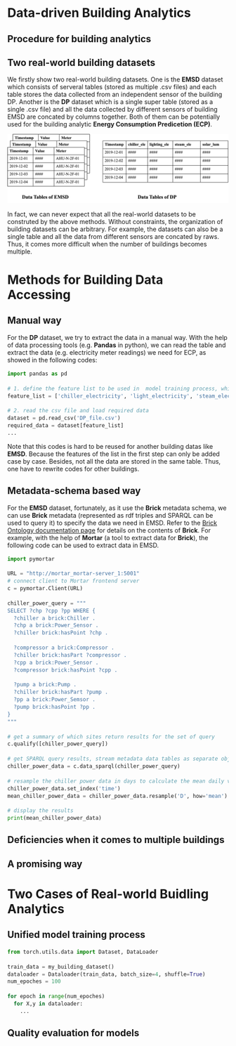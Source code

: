 # Data-driven Building Analytics
## Procedure for building analytics

## Two real-world building datasets
We firstly show two real-world building datasets. One is the **EMSD** dataset which consists of serveral tables (stored as multiple .csv files) and each table stores the data collected from an independent sensor of the building DP. Another is the **DP** dataset which is a single super table (stored as a single .csv file) and all the data collected by different sensors of building EMSD are concated by columns together. Both of them can be potentially used for the building analytic **Energy Consumption Predicetion (ECP)**.

![image](https://github.com/fangger4396/energon_example/blob/main/img/data_tables.png)

In fact, we can never expect that all the real-world datasets to be construted by the above methods. Without constraints, the organization of building datasets can be arbitrary. For example, the datasets can also be a single table and all the data from different sensors are concated by raws. Thus, it comes more difficult when the number of buildings becomes multiple.

# Methods for Building Data Accessing
## Manual way
For the **DP** dataset, we try to extract the data in a manual way. With the help of data processing tools (e.g. **Pandas** in python), we can read the table and extract the data (e.g. electricity meter readings) we need for ECP, as showed in the following codes:
```python
import pandas as pd

# 1. define the feature list to be used in  model training process, which is a subset of all the features of DP data.
feature_list = ['chiller_electricity', 'light_electricity', 'steam_electricity', 'solar_illuminance']

# 2. read the csv file and load required data
dataset = pd.read_csv('DP_file.csv')
required_data = dataset[feature_list]
...
```
Note that this codes is hard to be reused for another building datas like **EMSD**. Because the features of the list in the first step can only be added case by case. Besides, not all the data are stored in the same table. Thus, one have to rewrite codes for other buildings.
## Metadata-schema based way
For the **EMSD** dataset, fortunately, as it use the **Brick** metadata schema, we can use **Brick** metadata (represented as rdf triples and SPARQL can be used to query it) to specify the data we need in EMSD. Refer to the [Brick Ontology documentation page][brick] for details on the contents of **Brick**. 
For example, with the help of **Mortar** (a tool to extract data for **Brick**), the following code can be used to extract data in EMSD.

```python
import pymortar

URL = "http://mortar_mortar-server_1:5001"
# connect client to Mortar frontend server
c = pymortar.Client(URL)

chiller_power_query = """
SELECT ?chp ?cpp ?pp WHERE {
  ?chiller a brick:Chiller .
  ?chp a brick:Power_Sensor .
  ?chiller brick:hasPoint ?chp .
  
  ?compressor a brick:Compressor .
  ?chiller brick:hasPart ?compressor .
  ?cpp a brick:Power_Sensor .
  ?compressor brick:hasPoint ?cpp .
  
  ?pump a brick:Pump .
  ?chiller brick:hasPart ?pump .
  ?pp a brick:Power_Semsor .
  ?pump brick:hasPoint ?pp .
}
"""

# get a summary of which sites return results for the set of query
c.qualify([chiller_power_query])

# get SPARQL query results, stream metadata data tables as separate objects
chiller_power_data = c.data_sparql(chiller_power_query)

# resample the chiller power data in days to calculate the mean daily value
chiller_power_data.set_index('time')
mean_chiller_power_data = chiller_power_data.resample('D', how='mean')

# display the results
print(mean_chiller_power_data)
```
## Deficiencies when it comes to multiple buildings

## A promising way

# Two Cases of Real-world Buidling Analytics

## Unified model training process
```python
from torch.utils.data import Dataset, DataLoader

train_data = my_building_dataset()
dataloader = Dataloader(train_data, batch_size=4, shuffle=True)
num_epoches = 100

for epoch in range(num_epoches)
  for X,y in dataloader:
    ...
```
## Quality evaluation for models
[brick]:https://brickschema.org/ontology/
